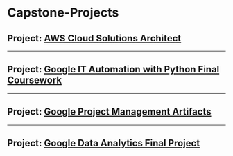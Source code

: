 # Capstone-Projects

## Project: [AWS Cloud Solutions Architect](https://github.com/Mregojos/AWS-Cloud-Architecture-Capstone-Project)

---
## Project: [Google IT Automation with Python Final Coursework](https://github.com/Mregojos/IT-Automation-with-Python)

---
## Project: [Google Project Management Artifacts](https://github.com/Mregojos/Project-Management-Artifacts)

---
## Project: [Google Data Analytics Final Project](https://github.com/Mregojos/Data-Analytics-Final-Project)
